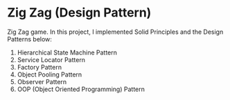 # Zig Zag (Design Pattern)
 
Zig Zag game. In this project, I implemented Solid Principles and the Design Patterns below:
1. Hierarchical State Machine Pattern
2. Service Locator Pattern
3. Factory Pattern
4. Object Pooling Pattern
5. Observer Pattern	
6. OOP (Object Oriented Programming) Pattern

